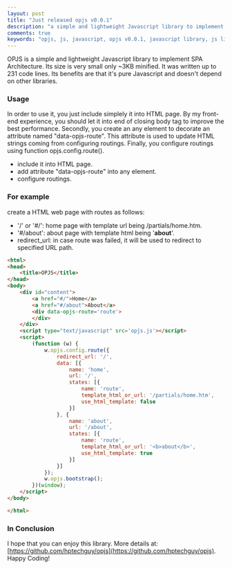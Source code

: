 ```yaml
---
layout: post
title: "Just released opjs v0.0.1"
description: "a simple and lightweight Javascript library to implement SPA Architecture"
comments: true
keywords: "opjs, js, javascript, opjs v0.0.1, javascript library, js library"
---
```


OPJS is a simple and lightweight Javascript library to implement SPA Architecture. Its size is very small only ~3KB minified. It was written up to 231 code lines. Its benefits are that it's pure Javascript and doesn't depend on other libraries.

### Usage

In order to use it, you just include simplely it into HTML page. By my front-end experience, you should let it into end of closing body tag to improve the best performance. Secondly, you create an any element to decorate an attribute named "data-opjs-route". This attribute is used to update HTML strings coming from configuring routings. Finally, you configure routings using function opjs.config.route().

* include it into HTML page.
* add attribute "data-opjs-route" into any element.
* configure routings.

### For example

create a HTML web page with routes as follows:

* '/' or '#/': home page with template url being /partials/home.htm.
* '#/about': about page with template html being '<b>about</b>'.
* redirect_url: in case route was failed, it will be used to redirect to specified URL path.

```html
<html>
<head>
    <title>OPJS</title>
</head>
<body>
    <div id="content">
        <a href="#/">Home</a>
        <a href="#/about">About</a>
        <div data-opjs-route='route'>
        </div>
    </div>
    <script type="text/javascript" src='opjs.js'></script>
    <script>
        (function (w) {
            w.opjs.config.route({
                redirect_url: '/',
                data: [{
                    name: 'home',
                    url: '/',
                    states: [{
                        name: 'route',
                        template_html_or_url: '/partials/home.htm',
                        use_html_template: false
                    }]
                }, {
                    name: 'about',
                    url: '/about',
                    states: [{
                        name: 'route',
                        template_html_or_url: '<b>about</b>',
                        use_html_template: true
                    }]
                }]
            });
            w.opjs.bootstrap();
        })(window);
    </script>
</body>

</html>

```

### In Conclusion

I hope that you can enjoy this library. More details at: [https://github.com/hptechguy/opjs](https://github.com/hptechguy/opjs). Happy Coding!
